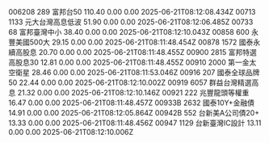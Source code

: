 006208	289	富邦台50	110.40	0.00	0.00	2025-06-21T08:12:08.434Z
00713	1133	元大台灣高息低波	51.90	0.00	0.00	2025-06-21T08:12:06.485Z
00733	68	富邦臺灣中小	38.40	0.00	0.00	2025-06-21T08:12:10.043Z
00858	600	永豐美國500大	29.15	0.00	0.00	2025-06-21T08:11:48.454Z
00878	1572	國泰永續高股息	20.70	0.00	0.00	2025-06-21T08:11:48.455Z
00900	2815	富邦特選高股息30	12.81	0.00	0.00	2025-06-21T08:11:48.455Z
00910	2000	第一金太空衛星	28.46	0.00	0.00	2025-06-21T08:11:53.046Z
00916	207	國泰全球品牌50	22.44	0.00	0.00	2025-06-21T08:12:10.002Z
00919	6057	群益台灣精選高息	21.32	0.00	0.00	2025-06-21T08:12:10.146Z
00921	222	兆豐龍頭等權重	16.47	0.00	0.00	2025-06-21T08:11:48.457Z
00933B	2632	國泰10Y+金融債	14.91	0.00	0.00	2025-06-21T08:12:05.864Z
00942B	552	台新美A公司債20+	13.33	0.00	0.00	2025-06-21T08:11:48.456Z
00947	1129	台新臺灣IC設計	13.11	0.00	0.00	2025-06-21T08:12:10.006Z